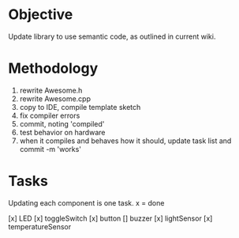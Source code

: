 # Objective #

Update library to use semantic code, as outlined in current wiki.

# Methodology #

1. rewrite Awesome.h
1. rewrite Awesome.cpp
1. copy to IDE, compile template sketch
1. fix compiler errors
1. commit, noting 'compiled'
1. test behavior on hardware
1. when it compiles and behaves how it should, update task list and commit -m 'works'

# Tasks #

Updating each component is one task. x = done

[x] LED
[x] toggleSwitch
[x] button
[] buzzer
[x] lightSensor
[x] temperatureSensor
